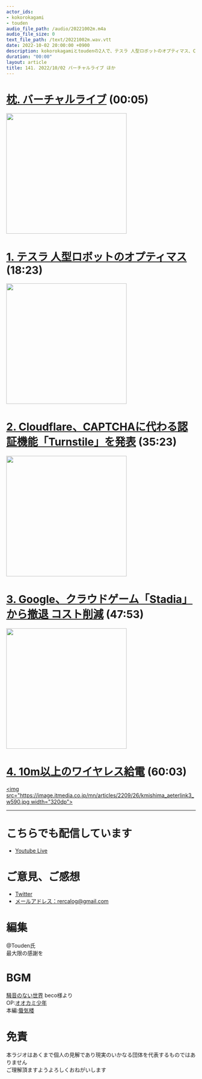 ```yaml
---
actor_ids:
- kokorokagami
- touden
audio_file_path: /audio/20221002m.m4a
audio_file_size: 0
text_file_path: /text/20221002m.wav.vtt
date: 2022-10-02 20:00:00 +0900
description: kokorokagamiとtoudenの2人で、テスラ 人型ロボットのオプティマス、Cloudflare、CAPTCHAに代わる認証機能「Turnstile」を発表 など について話しました。
duration: "00:00"
layout: article
title: 141. 2022/10/02 バーチャルライブ ほか
---
```


# [枕. バーチャルライブ](https://fes.nijisanji.jp/) (00:05)

[<img src="https://fes.nijisanji.jp/public/images/mv/mv_1_pc.webp" width="320dp">](https://fes.nijisanji.jp/)

# [1. テスラ 人型ロボットのオプティマス](https://www.theverge.com/2022/9/30/23374729/tesla-bot-ai-day-robot-elon-musk-prototype-optimus-humanoid) (18:23)

[<img src="https://duet-cdn.vox-cdn.com/thumbor/0x0:1206x700/1080x627/filters:focal(603x350:604x351):format(webp)/cdn.vox-cdn.com/uploads/chorus_asset/file/24070454/tesla_bo0t.jpg" width="320dp">](https://www.theverge.com/2022/9/30/23374729/tesla-bot-ai-day-robot-elon-musk-prototype-optimus-humanoid)

# [2. Cloudflare、CAPTCHAに代わる認証機能「Turnstile」を発表](https://prtimes.jp/main/html/rd/p/000000034.000061678.html) (35:23)

[<img src="https://prcdn.freetls.fastly.net/release_image/61678/34/61678-34-33886bba60b5243521bcffc4497d46eb-1801x1013.png?format=jpeg&auto=webp&quality=85%2C65&width=1950&height=1350&fit=bounds" width="320dp">](https://prtimes.jp/main/html/rd/p/000000034.000061678.html)

# [3. Google、クラウドゲーム「Stadia」から撤退 コスト削減](https://www.nikkei.com/article/DGXZQOGN29EQU0Z20C22A9000000/) (47:53)

[<img src="https://article-image-ix.nikkei.com/https%3A%2F%2Fimgix-proxy.n8s.jp%2FDSXZQO2460919029092022000000-1.jpg?ixlib=js-2.3.2&w=600&h=375&auto=format%2Ccompress&ch=Width%2CDPR&q=45&fit=crop&bg=FFFFFF&s=15f0bce19329279022849caf48300ddd" width="320dp">](https://www.nikkei.com/article/DGXZQOGN29EQU0Z20C22A9000000/)

# [4. 10m以上のワイヤレス給電](https://monoist.itmedia.co.jp/mn/articles/2209/26/news113.html) (60:03)

[<img src="https://image.itmedia.co.jp/mn/articles/2209/26/kmishima_aeterlink3_w590.jpg width="320dp">](https://monoist.itmedia.co.jp/mn/articles/2209/26/news113.html)

___

# こちらでも配信しています
- [Youtube Live](https://www.youtube.com/channel/UCD1zo-WnyFdE5w0pqvKblkA)

# ご意見、ご感想
- [Twitter](https://twitter.com/recalog1)
- [メールアドレス：rercalog@gmail.com](rercalog@gmail.com)

# 編集

@Touden氏  
最大限の感謝を  

# BGM

[騒音のない世界](http://noiselessworld.net/) beco様より  
OP:[オオカミ少年](https://soundcloud.com/baron1_3/wolfboy)  
本編:[蜃気楼](https://soundcloud.com/baron1_3/shinkirou)  

# 免責

本ラジオはあくまで個人の見解であり現実のいかなる団体を代表するものではありません  
ご理解頂ますようよろしくおねがいします  
